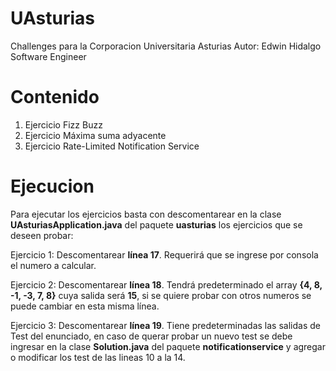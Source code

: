# UAsturias

Challenges para la Corporacion Universitaria Asturias
Autor: Edwin Hidalgo
Software Engineer

# Contenido

1. Ejercicio Fizz Buzz
2. Ejercicio Máxima suma adyacente
3. Ejercicio Rate-Limited Notification Service

# Ejecucion

Para ejecutar los ejercicios basta con descomentarear en la clase **UAsturiasApplication.java** del paquete **uasturias** los ejercicios que se deseen probar:

Ejercicio 1: Descomentarear **línea 17**. Requerirá que se ingrese por consola el numero a calcular.

Ejercicio 2: Descomentarear **línea 18**. Tendrá predeterminado el array **{4, 8, -1, -3, 7, 8}** cuya salida será **15**, si se quiere probar con otros numeros se puede cambiar en esta misma línea.

Ejercicio 3: Descomentarear **línea 19**. Tiene predeterminadas las salidas de Test del enunciado, en caso de querar probar un nuevo test se debe ingresar en la clase **Solution.java** del paquete **notificationservice** y agregar o modificar los test de las lineas 10 a la 14.
